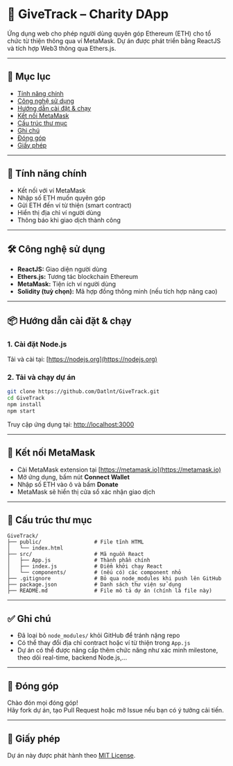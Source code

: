 # 🎯 GiveTrack – Charity DApp

Ứng dụng web cho phép người dùng quyên góp Ethereum (ETH) cho tổ chức từ thiện thông qua ví MetaMask. Dự án được phát triển bằng ReactJS và tích hợp Web3 thông qua Ethers.js.

---

## 📌 Mục lục

- [Tính năng chính](#-tính-năng-chính)
- [Công nghệ sử dụng](#-công-nghệ-sử-dụng)
- [Hướng dẫn cài đặt & chạy](#-hướng-dẫn-cài-đặt--chạy)
- [Kết nối MetaMask](#-kết-nối-metamask)
- [Cấu trúc thư mục](#-cấu-trúc-thư-mục)
- [Ghi chú](#-ghi-chú)
- [Đóng góp](#-đóng-góp)
- [Giấy phép](#-giấy-phép)

---

## 🚀 Tính năng chính

- Kết nối với ví MetaMask
- Nhập số ETH muốn quyên góp
- Gửi ETH đến ví từ thiện (smart contract)
- Hiển thị địa chỉ ví người dùng
- Thông báo khi giao dịch thành công

---

## 🛠️ Công nghệ sử dụng

- **ReactJS:** Giao diện người dùng
- **Ethers.js:** Tương tác blockchain Ethereum
- **MetaMask:** Tiện ích ví người dùng
- **Solidity (tuỳ chọn):** Mã hợp đồng thông minh (nếu tích hợp nâng cao)

---

## 📦 Hướng dẫn cài đặt & chạy

### 1. Cài đặt Node.js  
Tải và cài tại: [https://nodejs.org](https://nodejs.org)

### 2. Tải và chạy dự án
```bash
git clone https://github.com/Datlnt/GiveTrack.git
cd GiveTrack
npm install
npm start
```

Truy cập ứng dụng tại: [http://localhost:3000](http://localhost:3000)

---

## 🔐 Kết nối MetaMask

- Cài MetaMask extension tại [https://metamask.io](https://metamask.io)
- Mở ứng dụng, bấm nút **Connect Wallet**
- Nhập số ETH vào ô và bấm **Donate**
- MetaMask sẽ hiển thị cửa sổ xác nhận giao dịch

---

## 📁 Cấu trúc thư mục

```
GiveTrack/
├── public/                 # File tĩnh HTML
│   └── index.html
├── src/                    # Mã nguồn React
│   ├── App.js              # Thành phần chính
│   ├── index.js            # Điểm khởi chạy React
│   └── components/         # (nếu có) các component nhỏ
├── .gitignore              # Bỏ qua node_modules khi push lên GitHub
├── package.json            # Danh sách thư viện sử dụng
├── README.md               # File mô tả dự án (chính là file này)
```

---

## ✅ Ghi chú

- Đã loại bỏ `node_modules/` khỏi GitHub để tránh nặng repo
- Có thể thay đổi địa chỉ contract hoặc ví từ thiện trong `App.js`
- Dự án có thể được nâng cấp thêm chức năng như xác minh milestone, theo dõi real-time, backend Node.js,...

---

## 🤝 Đóng góp

Chào đón mọi đóng góp!  
Hãy fork dự án, tạo Pull Request hoặc mở Issue nếu bạn có ý tưởng cải tiến.

---

## 📄 Giấy phép

Dự án này được phát hành theo [MIT License](LICENSE).
